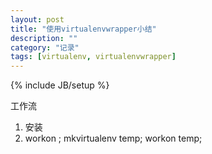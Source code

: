 ```yaml
---
layout: post
title: "使用virtualenvwrapper小结"
description: ""
category: "记录"
tags: [virtualenv, virtualenvwrapper]
---
```

{% include JB/setup %}

工作流
1. 安装
2. workon ; mkvirtualenv temp; workon temp;
